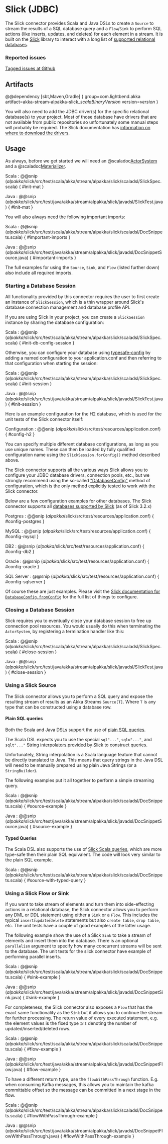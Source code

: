 # Slick (JDBC)

The Slick connector provides Scala and Java DSLs to create a `Source` to stream the results of a SQL database query and a `Flow`/`Sink` to perform SQL actions (like inserts, updates, and deletes) for each element in a stream. It is built on the [Slick](http://slick.lightbend.com/) library to interact with a long list of [supported relational databases](http://slick.lightbend.com/doc/$slickVersion$/supported-databases.html).

### Reported issues

[Tagged issues at Github](https://github.com/akka/alpakka/labels/p%3Aslick)

## Artifacts

@@dependency [sbt,Maven,Gradle] {
  group=com.lightbend.akka
  artifact=akka-stream-alpakka-slick_$scalaBinaryVersion$
  version=$version$
}

You will also need to add the JDBC driver(s) for the specific relational database(s) to your project. Most of those database have drivers that are not available from public repositories so unfortunately some manual steps will probably be required. The Slick documentation has [information on where to download the drivers](http://slick.lightbend.com/doc/$slickVersion$/supported-databases.html).

## Usage

As always, before we get started we will need an @scaladoc[ActorSystem](akka.actor.ActorSystem) and a @scaladoc[Materializer](akka.stream.Materializer).

Scala
: @@snip ($alpakka$/slick/src/test/scala/akka/stream/alpakka/slick/scaladsl/SlickSpec.scala) { #init-mat }

Java
: @@snip ($alpakka$/slick/src/test/java/akka/stream/alpakka/slick/javadsl/SlickTest.java) { #init-mat }

You will also always need the following important imports:

Scala
: @@snip ($alpakka$/slick/src/test/scala/akka/stream/alpakka/slick/scaladsl/DocSnippets.scala) { #important-imports }

Java
: @@snip ($alpakka$/slick/src/test/java/akka/stream/alpakka/slick/javadsl/DocSnippetSource.java) { #important-imports }

The full examples for using the `Source`, `Sink`, and `Flow` (listed further down) also include all required imports.

### Starting a Database Session

All functionality provided by this connector requires the user to first create an instance of `SlickSession`, which is a thin wrapper around Slick's database connection management and database profile API.

If you are using Slick in your project, you can create a `SlickSession` instance by sharing the database configuration:

Scala
: @@snip ($alpakka$/slick/src/test/scala/akka/stream/alpakka/slick/scaladsl/SlickSpec.scala) { #init-db-config-session }

Otherwise, you can configure your database using [typesafe-config](https://github.com/typesafehub/config) by adding a named configuration to your application.conf and then referring to that configuration when starting the session:

Scala
: @@snip ($alpakka$/slick/src/test/scala/akka/stream/alpakka/slick/scaladsl/SlickSpec.scala) { #init-session }

Java
: @@snip ($alpakka$/slick/src/test/java/akka/stream/alpakka/slick/javadsl/SlickTest.java) { #init-session }

Here is an example configuration for the H2 database, which is used for the unit tests of the Slick connector itself:

Configuration
: @@snip ($alpakka$/slick/src/test/resources/application.conf) { #config-h2 }

You can specify multiple different database configurations, as long as you use unique names. These can then be loaded by fully qualified configuration name using the `SlickSession.forConfig()` method described above.

The Slick connector supports all the various ways Slick allows you to configure your JDBC database drivers, connection pools, etc., but we strongly recommend using the so-called ["DatabaseConfig"](http://slick.lightbend.com/doc/$slickVersion$/database.html#databaseconfig) method of configuration, which is the only method explicitly tested to work with the Slick connector.

Below are a few configuration examples for other databases. The Slick connector supports all [databases supported by Slick](http://slick.lightbend.com/doc/$slickVersion$/supported-databases.html) (as of Slick 3.2.x)

Postgres
: @@snip ($alpakka$/slick/src/test/resources/application.conf) { #config-postgres }

MySQL
: @@snip ($alpakka$/slick/src/test/resources/application.conf) { #config-mysql }

DB2
: @@snip ($alpakka$/slick/src/test/resources/application.conf) { #config-db2 }

Oracle
: @@snip ($alpakka$/slick/src/test/resources/application.conf) { #config-oracle }

SQL Server
: @@snip ($alpakka$/slick/src/test/resources/application.conf) { #config-sqlserver }

Of course these are just examples. Please visit the [Slick documentation for `DatabaseConfig.fromConfig`][jdbcbackend-api] for the full list of things to configure.

### Closing a Database Session
Slick requires you to eventually close your database session to free up connection pool resources. You would usually do this when terminating the `ActorSystem`, by registering a termination handler like this:

Scala
: @@snip ($alpakka$/slick/src/test/scala/akka/stream/alpakka/slick/scaladsl/SlickSpec.scala) { #close-session }

Java
: @@snip ($alpakka$/slick/src/test/java/akka/stream/alpakka/slick/javadsl/SlickTest.java) { #close-session }

### Using a Slick Source
The Slick connector allows you to perform a SQL query and expose the resulting stream of results as an Akka Streams `Source[T]`. Where `T` is any type that can be constructed using a database row.

#### Plain SQL queries
Both the Scala and Java DSLs support the use of [plain SQL queries](http://slick.lightbend.com/doc/$slickVersion$/concepts.html#plain-sql-statements).

The Scala DSL expects you to use the special `sql"..."`, `sqlu"..."`, and `sqlt"..."` [String interpolators provided by Slick](http://slick.lightbend.com/doc/$slickVersion$/sql.html#string-interpolation) to construct queries.

Unfortunately, String interpolation is a Scala language feature that cannot be directly translated to Java. This means that query strings in the Java DSL will need to be manually prepared using plain Java Strings (or a `StringBuilder`).

The following examples put it all together to perform a simple streaming query.

Scala
: @@snip ($alpakka$/slick/src/test/scala/akka/stream/alpakka/slick/scaladsl/DocSnippets.scala) { #source-example }

Java
: @@snip ($alpakka$/slick/src/test/java/akka/stream/alpakka/slick/javadsl/DocSnippetSource.java) { #source-example }


#### Typed Queries
The Scala DSL also supports the use of [Slick Scala queries](http://slick.lightbend.com/doc/$slickVersion$/concepts.html#scala-queries), which are more type-safe then their plain SQL equivalent. The code will look very similar to the plain SQL example.

Scala
: @@snip ($alpakka$/slick/src/test/scala/akka/stream/alpakka/slick/scaladsl/DocSnippets.scala) { #source-with-typed-query }


### Using a Slick Flow or Sink
If you want to take stream of elements and turn them into side-effecting actions in a relational database, the Slick connector allows you to perform any DML or DDL statement using either a `Sink` or a `Flow`. This includes the typical `insert`/`update`/`delete` statements but also `create table`, `drop table`, etc. The unit tests have a couple of good examples of the latter usage.

The following example show the use of a Slick `Sink` to take a stream of elements and insert them into the database. There is an optional `parallelism` argument to specify how many concurrent streams will be sent to the database. The unit tests for the slick connector have example of performing parallel inserts.

Scala
: @@snip ($alpakka$/slick/src/test/scala/akka/stream/alpakka/slick/scaladsl/DocSnippets.scala) { #sink-example }

Java
: @@snip ($alpakka$/slick/src/test/java/akka/stream/alpakka/slick/javadsl/DocSnippetSink.java) { #sink-example }

For completeness, the Slick connector also exposes a `Flow` that has the exact same functionality as the `Sink` but it allows you to continue the stream for further processing. The return value of every executed statement, e.g. the element values is the fixed type `Int` denoting the number of updated/inserted/deleted rows.

Scala
: @@snip ($alpakka$/slick/src/test/scala/akka/stream/alpakka/slick/scaladsl/DocSnippets.scala) { #flow-example }

Java
: @@snip ($alpakka$/slick/src/test/java/akka/stream/alpakka/slick/javadsl/DocSnippetFlow.java) { #flow-example }

To have a different return type, use the `flowWithPassThrough` function.
E.g. when consuming Kafka messages, this allows you to maintain the kafka committable offset so the message can be committed in a next stage in the flow.

Scala
: @@snip ($alpakka$/slick/src/test/scala/akka/stream/alpakka/slick/scaladsl/DocSnippets.scala) { #flowWithPassThrough-example }

Java
: @@snip ($alpakka$/slick/src/test/java/akka/stream/alpakka/slick/javadsl/DocSnippetFlowWithPassThrough.java) { #flowWithPassThrough-example }


 [jdbcbackend-api]: http://slick.lightbend.com/doc/$slickVersion$/api/index.html#slick.jdbc.JdbcBackend$DatabaseFactoryDef@forConfig(String,Config,Driver,ClassLoader):Database
